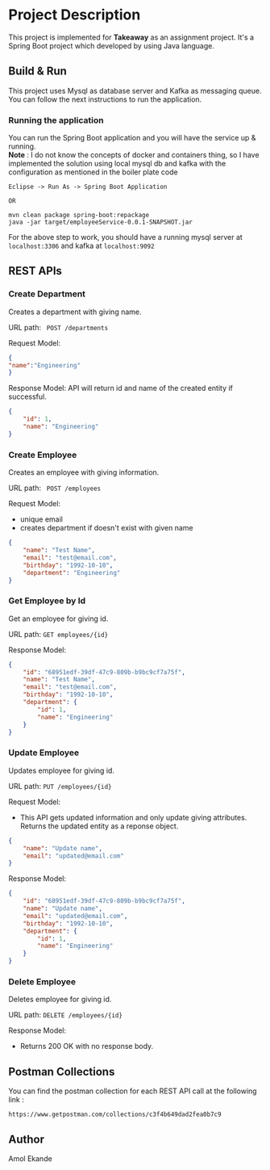 # Project Description

This project is implemented for **Takeaway** as an assignment project. It's a Spring Boot project which developed by using Java language.

## Build & Run

This project uses Mysql as database server and Kafka as messaging queue. You can follow the next instructions to run the application.

### Running the application

You can run the Spring Boot application and you will have the service up & running.<br>
**Note** : I do not know the concepts of docker and containers thing, so I have implemented the solution
using local mysql db and kafka with the configuration as mentioned in the boiler plate code


```
Eclipse -> Run As -> Spring Boot Application

OR

mvn clean package spring-boot:repackage
java -jar target/employeeService-0.0.1-SNAPSHOT.jar
```

For the above step to work, you should have a running mysql server at `localhost:3306` and kafka at `localhost:9092`


## REST APIs

### Create Department

Creates a department with giving name.


URL path: ``` POST /departments```


Request Model: 
```json
{
"name":"Engineering"
}
```

Response Model: API will return id and name of the created entity if successful.
```json
{
    "id": 1,
    "name": "Engineering"
}
```


### Create Employee

Creates an employee with giving information.

URL path: ``` POST /employees```

Request Model:
* unique email
* creates department if doesn't exist with given name

```json
{
	"name": "Test Name",
	"email": "test@email.com",
	"birthday": "1992-10-10",
	"department": "Engineering"
}
```

### Get Employee by Id

Get an employee for giving id.

URL path: ```GET employees/{id}```

Response Model:
```json
{
    "id": "68951edf-39df-47c9-809b-b9bc9cf7a75f",
    "name": "Test Name",
    "email": "test@email.com",
    "birthday": "1992-10-10",
    "department": {
        "id": 1,
        "name": "Engineering"
    }
}
```


### Update Employee

Updates employee for giving id.

URL path: ```PUT /employees/{id}```

Request Model:

* This API gets updated information and only update giving attributes. Returns the updated entity as a reponse object.
```json
{
    "name": "Update name",
    "email": "updated@email.com"
}
```

Response Model:
```json
{
    "id": "68951edf-39df-47c9-809b-b9bc9cf7a75f",
    "name": "Update name",
    "email": "updated@email.com",
    "birthday": "1992-10-10",
    "department": {
        "id": 1,
        "name": "Engineering"
    }
}
```

### Delete Employee

Deletes employee for giving id.

URL path: ```DELETE /employees/{id}```

Response Model:
* Returns 200 OK with no response body.


## Postman Collections

You can find the postman collection for each REST API call at the following link : 

```
https://www.getpostman.com/collections/c3f4b649dad2fea0b7c9
```

## Author

Amol Ekande